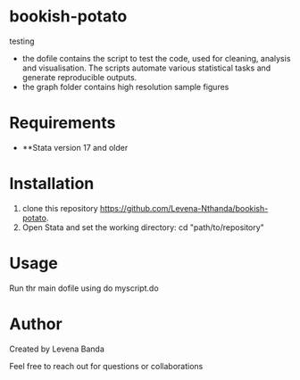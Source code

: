 # bookish-potato
testing
* the dofile contains the script to test the code, used for cleaning, analysis and visualisation. The scripts automate various statistical tasks and generate reproducible outputs.
* the graph folder contains high resolution sample figures
# Requirements
- **Stata version 17 and older

# Installation
1. clone this repository https://github.com/Levena-Nthanda/bookish-potato.
2. Open Stata and set the working directory: cd "path/to/repository"
# Usage
Run thr main dofile using do myscript.do
# Author
Created by Levena Banda

Feel free to reach out for questions or collaborations
